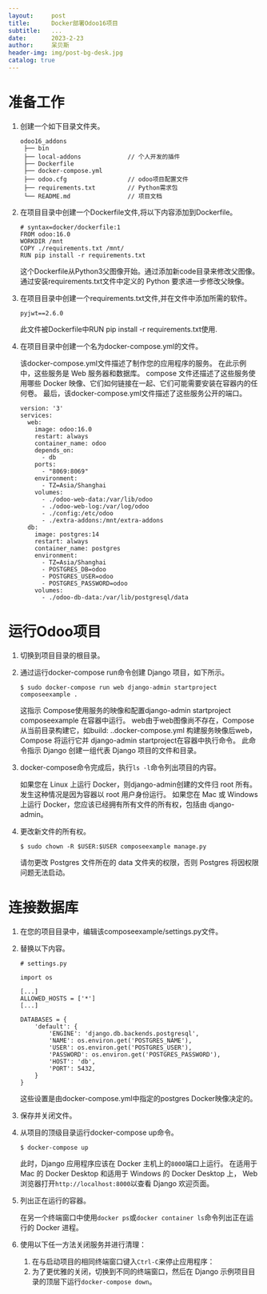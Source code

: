 ```yaml
---
layout:     post
title:      Docker部署Odoo16项目
subtitle:   ...
date:       2023-2-23
author:     呆贝斯
header-img: img/post-bg-desk.jpg
catalog: true
---
```

# 准备工作
1. 创建一个如下目录文件夹。
   ```
   odoo16_addons
    ├── bin
    ├── local-addons             // 个人开发的插件
    ├── Dockerfile
    ├── docker-compose.yml
    ├── odoo.cfg                 // odoo项目配置文件
    ├── requirements.txt         // Python需求包
    └── README.md                // 项目文档
   ```

2. 在项目目录中创建一个Dockerfile文件,将以下内容添加到Dockerfile。
    ```
    # syntax=docker/dockerfile:1
    FROM odoo:16.0
    WORKDIR /mnt
    COPY ./requirements.txt /mnt/
    RUN pip install -r requirements.txt
    ```
    这个Dockerfile从Python3父图像开始。通过添加新code目录来修改父图像。
    通过安装requirements.txt文件中定义的 Python 要求进一步修改父映像。

3. 在项目目录中创建一个requirements.txt文件,并在文件中添加所需的软件。
    ```
    pyjwt==2.6.0
    ```
    此文件被Dockerfile中RUN pip install -r requirements.txt使用.

4. 在项目目录中创建一个名为docker-compose.yml的文件。

    该docker-compose.yml文件描述了制作您的应用程序的服务。
    在此示例中，这些服务是 Web 服务器和数据库。
    compose 文件还描述了这些服务使用哪些 Docker 映像、它们如何链接在一起、它们可能需要安装在容器内的任何卷。
    最后，该docker-compose.yml文件描述了这些服务公开的端口。
    ```
    version: '3'
    services:
      web:
        image: odoo:16.0
        restart: always
        container_name: odoo
        depends_on:
          - db
        ports:
          - "8069:8069"
        environment:
          - TZ=Asia/Shanghai
        volumes:
          - ./odoo-web-data:/var/lib/odoo
          - ./odoo-web-log:/var/log/odoo
          - ./config:/etc/odoo
          - ./extra-addons:/mnt/extra-addons
      db:
        image: postgres:14
        restart: always
        container_name: postgres
        environment:
          - TZ=Asia/Shanghai
          - POSTGRES_DB=odoo
          - POSTGRES_USER=odoo
          - POSTGRES_PASSWORD=odoo
        volumes:
          - ./odoo-db-data:/var/lib/postgresql/data
    ```

# 运行Odoo项目
1. 切换到项目目录的根目录。

2. 通过运行docker-compose run命令创建 Django 项目，如下所示。
    ```
    $ sudo docker-compose run web django-admin startproject composeexample .
    ```
    这指示 Compose使用服务的映像和配置django-admin startproject composeexample 在容器中运行。
    web由于web图像尚不存在，Compose 从当前目录构建它，如build: ..docker-compose.yml
    构建服务映像后web，Compose 将运行它并 django-admin startproject在容器中执行命令。
    此命令指示 Django 创建一组代表 Django 项目的文件和目录。

3. docker-compose命令完成后，执行`ls -l`命令列出项目的内容。

    如果您在 Linux 上运行 Docker，则django-admin创建的文件归 root 所有。
    发生这种情况是因为容器以 root 用户身份运行。
    如果您在 Mac 或 Windows 上运行 Docker，您应该已经拥有所有文件的所有权，包括由 django-admin。

4. 更改新文件的所有权。

    ```
    $ sudo chown -R $USER:$USER composeexample manage.py
    ```
    请勿更改 Postgres 文件所在的 data 文件夹的权限，否则 Postgres 将因权限问题无法启动。

# 连接数据库

1. 在您的项目目录中，编辑该composeexample/settings.py文件。

2. 替换以下内容。

    ```
    # settings.py
    
    import os
       
    [...]
    ALLOWED_HOSTS = ['*']
    [...]
    
    DATABASES = {
        'default': {
            'ENGINE': 'django.db.backends.postgresql',
            'NAME': os.environ.get('POSTGRES_NAME'),
            'USER': os.environ.get('POSTGRES_USER'),
            'PASSWORD': os.environ.get('POSTGRES_PASSWORD'),
            'HOST': 'db',
            'PORT': 5432,
        }
    }
    ```
    这些设置是由docker-compose.yml中指定的postgres Docker映像决定的。

3. 保存并关闭文件。

4. 从项目的顶级目录运行docker-compose up命令。

    ```
    $ docker-compose up
    ```
    此时，Django 应用程序应该在 Docker 主机上的`8000`端口上运行。
    在适用于 Mac 的 Docker Desktop 和适用于 Windows 的 Docker Desktop 上，
    Web 浏览器打开`http://localhost:8000`以查看 Django 欢迎页面。

5. 列出正在运行的容器。 

    在另一个终端窗口中使用`docker ps`或`docker container ls`命令列出正在运行的 Docker 进程。

6. 使用以下任一方法关闭服务并进行清理：
    1. 在与启动项目的相同终端窗口键入`Ctrl-C`来停止应用程序：
    2. 为了更优雅的关闭，切换到不同的终端窗口，然后在 Django 示例项目目录的顶层下运行`docker-compose down`。